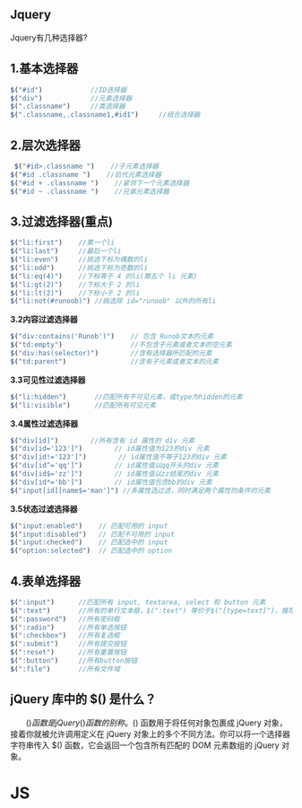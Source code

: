 ## Jquery

Jquery有几种选择器?

## 1.基本选择器

```js
$("#id")            //ID选择器
$("div")            //元素选择器
$(".classname")     //类选择器
$(".classname,.classname1,#id1")     //组合选择器
```

## 2.层次选择器

```js
 $("#id>.classname ")    //子元素选择器
$("#id .classname ")    //后代元素选择器
$("#id + .classname ")    //紧邻下一个元素选择器
$("#id ~ .classname ")    //兄弟元素选择器
```

## 3.过滤选择器(重点)

```js
$("li:first")    //第一个li
$("li:last")     //最后一个li
$("li:even")     //挑选下标为偶数的li
$("li:odd")      //挑选下标为奇数的li
$("li:eq(4)")    //下标等于 4 的li(第五个 li 元素)
$("li:gt(2)")    //下标大于 2 的li
$("li:lt(2)")    //下标小于 2 的li
$("li:not(#runoob)") //挑选除 id="runoob" 以外的所有li
```

**3.2内容过滤选择器**

```js
$("div:contains('Runob')")    // 包含 Runob文本的元素
$("td:empty")                 //不包含子元素或者文本的空元素
$("div:has(selector)")        //含有选择器所匹配的元素
$("td:parent")                //含有子元素或者文本的元素
```

**3.3可见性过滤选择器**

```js
$("li:hidden")       //匹配所有不可见元素，或type为hidden的元素
$("li:visible")      //匹配所有可见元素
```

**3.4属性过滤选择器**

```js
$("div[id]")        //所有含有 id 属性的 div 元素
$("div[id='123']")        // id属性值为123的div 元素
$("div[id!='123']")        // id属性值不等于123的div 元素
$("div[id^='qq']")        // id属性值以qq开头的div 元素
$("div[id$='zz']")        // id属性值以zz结尾的div 元素
$("div[id*='bb']")        // id属性值包含bb的div 元素
$("input[id][name$='man']") //多属性选过滤，同时满足两个属性的条件的元素
```

**3.5状态过滤选择器**

```js
$("input:enabled")    // 匹配可用的 input
$("input:disabled")   // 匹配不可用的 input
$("input:checked")    // 匹配选中的 input
$("option:selected")  // 匹配选中的 option
```

## 4.表单选择器

```js
$(":input")      //匹配所有 input, textarea, select 和 button 元素
$(":text")       //所有的单行文本框，$(":text") 等价于$("[type=text]")，推荐使用$("input:text")效率更高，下同
$(":password")   //所有密码框
$(":radio")      //所有单选按钮
$(":checkbox")   //所有复选框
$(":submit")     //所有提交按钮
$(":reset")      //所有重置按钮
$(":button")     //所有button按钮
$(":file")       //所有文件域
```

##  jQuery 库中的 $() 是什么？

　　$() 函数是 jQuery() 函数的别称。$() 函数用于将任何对象包裹成 jQuery 对象，接着你就被允许调用定义在 jQuery 对象上的多个不同方法。你可以将一个选择器字符串传入 $() 函数，它会返回一个包含所有匹配的 DOM 元素数组的 jQuery 对象。

# JS

